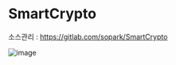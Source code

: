 # SmartCrypto

소스관리 : https://gitlab.com/sopark/SmartCrypto

![image](https://user-images.githubusercontent.com/6028071/44614979-02191c80-a86a-11e8-90cc-39789ae5ed92.png)
